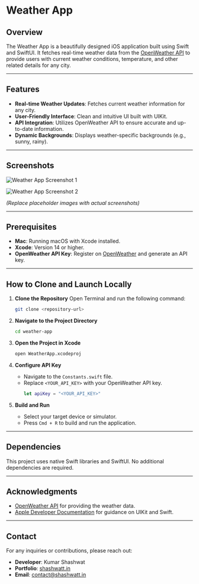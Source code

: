 # Weather App

## Overview
The Weather App is a beautifully designed iOS application built using Swift and SwiftUI. It fetches real-time weather data from the [OpenWeather API](https://openweathermap.org/api) to provide users with current weather conditions, temperature, and other related details for any city.

---

## Features
- **Real-time Weather Updates**: Fetches current weather information for any city.
- **User-Friendly Interface**: Clean and intuitive UI built with UIKit.
- **API Integration**: Utilizes OpenWeather API to ensure accurate and up-to-date information.
- **Dynamic Backgrounds**: Displays weather-specific backgrounds (e.g., sunny, rainy).

---

## Screenshots
![Weather App Screenshot 1](sample/Screenshot1.png)

![Weather App Screenshot 2](sample/Screenshot2.png)

*(Replace placeholder images with actual screenshots)*

---

## Prerequisites
- **Mac**: Running macOS with Xcode installed.
- **Xcode**: Version 14 or higher.
- **OpenWeather API Key**: Register on [OpenWeather](https://openweathermap.org/api) and generate an API key.

---

## How to Clone and Launch Locally
1. **Clone the Repository**
   Open Terminal and run the following command:
   ```bash
   git clone <repository-url>
   ```

2. **Navigate to the Project Directory**
   ```bash
   cd weather-app
   ```

3. **Open the Project in Xcode**
   ```bash
   open WeatherApp.xcodeproj
   ```

4. **Configure API Key**
   - Navigate to the `Constants.swift` file.
   - Replace `<YOUR_API_KEY>` with your OpenWeather API key.
     ```swift
     let apiKey = "<YOUR_API_KEY>"
     ```

5. **Build and Run**
   - Select your target device or simulator.
   - Press `Cmd + R` to build and run the application.

---

## Dependencies
This project uses native Swift libraries and SwiftUI. No additional dependencies are required.

---

## Acknowledgments
- [OpenWeather API](https://openweathermap.org/api) for providing the weather data. 
- [Apple Developer Documentation](https://developer.apple.com/documentation) for guidance on UIKit and Swift.

---

## Contact
For any inquiries or contributions, please reach out:
- **Developer**: Kumar Shashwat
- **Portfolio**: [shashwatt.in](https://shashwatt.in)
- **Email**: contact@shashwatt.in

